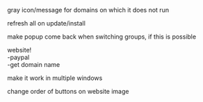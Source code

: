 gray icon/message for domains on which it does not run <br>

refresh all on update/install<br>

make popup come back when switching groups, if this is possible<br>

website!<br>
-paypal<br>
-get domain name<br>

make it work in multiple windows<br>

change order of buttons on website image<br>